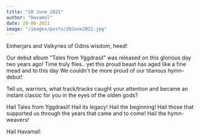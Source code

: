 ```yaml
---
title: "28 June 2021"
author: "Havamal"
date: 28-06-2021
image: "/images/posts/28June2021.jpg"
---
```


Einherjars and Valkyries of Odins wisdom, heed!

Our debut album "Tales from Yggdrasil" was released on this glorious day two years ago! Time truly flies.. yet this proud beast has aged like a fine mead and to this day We couldn't be more proud of our titanous hymn-debut!

Tell us, warriors, what track/tracks caught your attention and became an instant classic for you in the eyes of the olden gods?

Hail Tales from Yggdrasil! Hail its legacy! Hail the beginning! Hail those that supported us through the years that came and to come! Hail the hymn-weavers!

Hail Havamal!